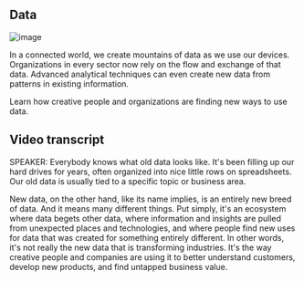 ## Data

![image](https://github.com/adeleke123/Mckinsey-Forward-Program/assets/51156057/67b418f4-3fd7-43a9-b559-54681e1e7356)

In a connected world, we create mountains of data as we use our devices. Organizations in every sector now rely on the flow and exchange of that data. Advanced analytical techniques can even create new data from patterns in existing information.

Learn how creative people and organizations are finding new ways to use data.

## Video transcript

SPEAKER: Everybody knows what old data looks like. It's been filling up our hard drives for years, often organized into nice little rows on spreadsheets. Our old data is usually tied to a specific topic or business area.

New data, on the other hand, like its name implies, is an entirely new breed of data. And it means many different things. Put simply, it's an ecosystem where data begets other data, where information and insights are pulled from unexpected places and technologies, and where people find new uses for data that was created for something entirely different. In other words, it's not really the new data that is transforming industries. It's the way creative people and companies are using it to better understand customers, develop new products, and find untapped business value.
